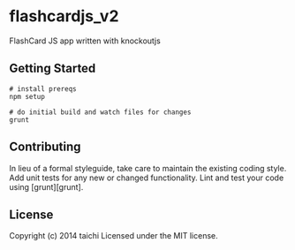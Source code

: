 # flashcardjs_v2

FlashCard JS app written with knockoutjs

## Getting Started

```
# install prereqs
npm setup

# do initial build and watch files for changes
grunt
```

## Contributing
In lieu of a formal styleguide, take care to maintain the existing coding style. Add unit tests for any new or changed functionality. Lint and test your code using [grunt][grunt].

## License
Copyright (c) 2014 taichi
Licensed under the MIT license.
